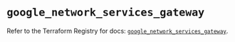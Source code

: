 # `google_network_services_gateway`

Refer to the Terraform Registry for docs: [`google_network_services_gateway`](https://registry.terraform.io/providers/hashicorp/google/6.40.0/docs/resources/network_services_gateway).
